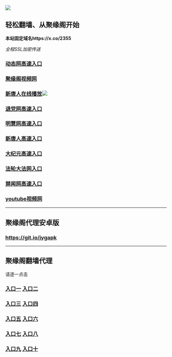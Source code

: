 
![](https://raw.githubusercontent.com/hao369/a/master/j.jpg)



## 轻松翻墙、从聚缘阁开始

**本站固定域名https://x.co/2355**

_全程SSL加密传送_








### [动态网高速入口](https://6souqmk08e.execute-api.us-east-2.amazonaws.com/5/?id=2)

###  [聚缘阁视频网](http://tve3.fs32.tk)



###  [新唐人在线播放](https://tn8k6hwij4.execute-api.us-east-2.amazonaws.com/x)![](https://raw.githubusercontent.com/hao369/a/master/benzoutuijian.gif)

### [退党网高速入口](https://6souqmk08e.execute-api.us-east-2.amazonaws.com/5/?id=8)

### [明慧网高速入口](https://6souqmk08e.execute-api.us-east-2.amazonaws.com/5/?id=3)

### [新唐人高速入口](https://6souqmk08e.execute-api.us-east-2.amazonaws.com/5/?id=5)

### [大纪元高速入口](https://6souqmk08e.execute-api.us-east-2.amazonaws.com/5/?id=7)

### [法轮大法网入口](https://6souqmk08e.execute-api.us-east-2.amazonaws.com/5/?id=15)

### [禁闻网高速入口](https://6souqmk08e.execute-api.us-east-2.amazonaws.com/5/?id=16)

### [youtube视频网](https://6souqmk08e.execute-api.us-east-2.amazonaws.com/5/?id=19)



***



##  聚缘阁代理安卓版

### https://git.io/jygapk


***


## 聚缘阁翻墙代理 

请逐一点击

### **[入口一](https://s3.amazonaws.com/dtw/jyg.html)** **[入口二](http://21.lytewe.lirekit.eu/2)**

### **[入口三](https://s3-ap-southeast-1.amazonaws.com/jyg4/jyg.html)**  **[入口四](https://s3-ap-northeast-1.amazonaws.com/jyg9/jyg.html)**

### **[入口五](https://s3.ap-south-1.amazonaws.com/jyg5/jyg.html)**  **[入口六](https://s3-us-west-2.amazonaws.com/jyg7/jyg.html)**


###  **[入口七](https://s3-us-west-1.amazonaws.com/jyg6/jyg.html)**  **[入口八](https://s3-eu-west-1.amazonaws.com/jyg8/jyg.html)**


###  **[入口九](https://s3.eu-central-1.amazonaws.com/jyg3/jyg.html)**  **[入口十](https://s3-ap-southeast-2.amazonaws.com/jyg1/jyg.html)**




